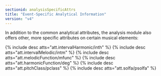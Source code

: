 ```yaml
---
sectionid: analysisSpecificAttrs
title: "Event-Specific Analytical Information"
version: "v4"
---
```


In addition to the common analytical attributes, the analysis module also offers other, more specific attributes on certain musical elements:

{% include desc atts="att.intervalHarmonic/inth" %}
{% include desc atts="att.intervalMelodic/intm" %}
{% include desc atts="att.melodicFunction/mfunc" %}
{% include desc atts="att.harmonicFunction/deg" %}
{% include desc atts="att.pitchClass/pclass" %}
{% include desc atts="att.solfa/psolfa" %}

